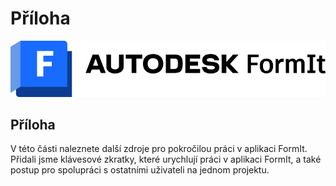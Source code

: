 # Příloha

![](<../.gitbook/assets/formit intro hero image.png>)

## Příloha

V této části naleznete další zdroje pro pokročilou práci v aplikaci FormIt. Přidali jsme klávesové zkratky, které urychlují práci v aplikaci FormIt, a také postup pro spolupráci s ostatními uživateli na jednom projektu.

